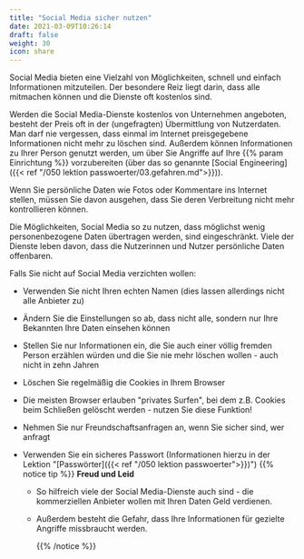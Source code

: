 ```yaml
---
title: "Social Media sicher nutzen"
date: 2021-03-09T10:26:14
draft: false
weight: 30
icon: share
---
```

Social Media bieten eine Vielzahl von Möglichkeiten, schnell und einfach Informationen mitzuteilen. Der besondere Reiz liegt darin, dass alle mitmachen können und die Dienste oft kostenlos sind.

Werden die Social Media-Dienste kostenlos von Unternehmen angeboten, besteht der Preis oft in der (ungefragten) Übermittlung von Nutzerdaten. Man darf nie vergessen, dass einmal im Internet preisgegebene Informationen nicht mehr zu löschen sind. Außerdem können Informationen zu Ihrer Person genutzt werden, um über Sie Angriffe auf Ihre {{% param Einrichtung %}} vorzubereiten (über das so genannte [Social Engineering]({{< ref "/050 lektion passwoerter/03.gefahren.md">}})).

Wenn Sie persönliche Daten wie Fotos oder Kommentare ins Internet stellen, müssen Sie davon ausgehen, dass Sie deren Verbreitung nicht mehr kontrollieren können.

Die Möglichkeiten, Social Media so zu nutzen, dass möglichst wenig personenbezogene Daten übertragen werden, sind eingeschränkt. Viele der Dienste leben davon, dass die Nutzerinnen und Nutzer persönliche Daten offenbaren.

Falls Sie nicht auf Social Media verzichten wollen:

- Verwenden Sie nicht Ihren echten Namen (dies lassen allerdings nicht alle Anbieter zu)
- Ändern Sie die Einstellungen so ab, dass nicht alle, sondern nur Ihre Bekannten Ihre Daten einsehen können
- Stellen Sie nur Informationen ein, die Sie auch einer völlig fremden Person erzählen würden und die Sie nie mehr löschen wollen - auch nicht in zehn Jahren
- Löschen Sie regelmäßig die Cookies in Ihrem Browser
- Die meisten Browser erlauben "privates Surfen", bei dem z.B. Cookies beim Schließen gelöscht werden - nutzen Sie diese Funktion!
- Nehmen Sie nur Freundschaftsanfragen an, wenn Sie sicher sind, wer anfragt
- Verwenden Sie ein sicheres Passwort (Informationen hierzu in der Lektion "[Passwörter]({{< ref "/050 lektion passwoerter">}})")
{{% notice tip %}}
**Freud und Leid**

  * So hilfreich viele der Social Media-Dienste auch sind - die kommerziellen Anbieter wollen mit Ihren Daten Geld verdienen.

  * Außerdem besteht die Gefahr, dass Ihre Informationen für gezielte Angriffe missbraucht werden.

    {{% /notice %}}







